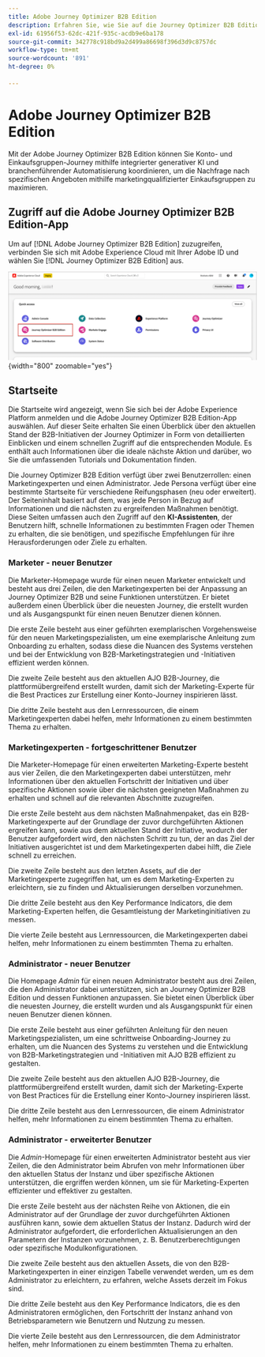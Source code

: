 ```yaml
---
title: Adobe Journey Optimizer B2B Edition
description: Erfahren Sie, wie Sie auf die Journey Optimizer B2B Edition-App zugreifen und die Informationen zur Startseite verwenden.
exl-id: 61956f53-62dc-421f-935c-acdb9e6ba178
source-git-commit: 342778c918bd9a2d499a86698f396d3d9c8757dc
workflow-type: tm+mt
source-wordcount: '891'
ht-degree: 0%

---
```


# Adobe Journey Optimizer B2B Edition

Mit der Adobe Journey Optimizer B2B Edition können Sie Konto- und Einkaufsgruppen-Journey mithilfe integrierter generativer KI und branchenführender Automatisierung koordinieren, um die Nachfrage nach spezifischen Angeboten mithilfe marketingqualifizierter Einkaufsgruppen zu maximieren.

## Zugriff auf die Adobe Journey Optimizer B2B Edition-App

<!-- Requirements?
-->
Um auf [!DNL Adobe Journey Optimizer B2B Edition] zuzugreifen, verbinden Sie sich mit Adobe Experience Cloud mit Ihrer Adobe ID und wählen Sie [!DNL Journey Optimizer B2B Edition] aus.

![Seite zum Durchsuchen von Gruppen kaufen](./assets/experience-cloud-apps.png){width="800" zoomable="yes"}

## Startseite

Die Startseite wird angezeigt, wenn Sie sich bei der Adobe Experience Platform anmelden und die Adobe Journey Optimizer B2B Edition-App auswählen. Auf dieser Seite erhalten Sie einen Überblick über den aktuellen Stand der B2B-Initiativen der Journey Optimizer in Form von detaillierten Einblicken und einem schnellen Zugriff auf die entsprechenden Module. Es enthält auch Informationen über die ideale nächste Aktion und darüber, wo Sie die umfassenden Tutorials und Dokumentation finden.

Die Journey Optimizer B2B Edition verfügt über zwei Benutzerrollen: einen Marketingexperten und einen Administrator. Jede Persona verfügt über eine bestimmte Startseite für verschiedene Reifungsphasen (neu oder erweitert). Der Seiteninhalt basiert auf dem, was jede Person in Bezug auf Informationen und die nächsten zu ergreifenden Maßnahmen benötigt. Diese Seiten umfassen auch den Zugriff auf den **KI-Assistenten**, der Benutzern hilft, schnelle Informationen zu bestimmten Fragen oder Themen zu erhalten, die sie benötigen, und spezifische Empfehlungen für ihre Herausforderungen oder Ziele zu erhalten.

### Marketer - neuer Benutzer

Die Marketer-Homepage wurde für einen neuen Marketer entwickelt und besteht aus drei Zeilen, die den Marketingexperten bei der Anpassung an Journey Optimizer B2B und seine Funktionen unterstützen. Er bietet außerdem einen Überblick über die neuesten Journey, die erstellt wurden und als Ausgangspunkt für einen neuen Benutzer dienen können.

Die erste Zeile besteht aus einer geführten exemplarischen Vorgehensweise für den neuen Marketingspezialisten, um eine exemplarische Anleitung zum Onboarding zu erhalten, sodass diese die Nuancen des Systems verstehen und bei der Entwicklung von B2B-Marketingstrategien und -Initiativen effizient werden können.

Die zweite Zeile besteht aus den aktuellen AJO B2B-Journey, die plattformübergreifend erstellt wurden, damit sich der Marketing-Experte für die Best Practices zur Erstellung einer Konto-Journey inspirieren lässt.

Die dritte Zeile besteht aus den Lernressourcen, die einem Marketingexperten dabei helfen, mehr Informationen zu einem bestimmten Thema zu erhalten.

### Marketingexperten - fortgeschrittener Benutzer

Die Marketer-Homepage für einen erweiterten Marketing-Experte besteht aus vier Zeilen, die den Marketingexperten dabei unterstützen, mehr Informationen über den aktuellen Fortschritt der Initiativen und über spezifische Aktionen sowie über die nächsten geeigneten Maßnahmen zu erhalten und schnell auf die relevanten Abschnitte zuzugreifen.

Die erste Zeile besteht aus dem nächsten Maßnahmenpaket, das ein B2B-Marketingexperte auf der Grundlage der zuvor durchgeführten Aktionen ergreifen kann, sowie aus dem aktuellen Stand der Initiative, wodurch der Benutzer aufgefordert wird, den nächsten Schritt zu tun, der an das Ziel der Initiativen ausgerichtet ist und dem Marketingexperten dabei hilft, die Ziele schnell zu erreichen.

Die zweite Zeile besteht aus den letzten Assets, auf die der Marketingexperte zugegriffen hat, um es dem Marketing-Experten zu erleichtern, sie zu finden und Aktualisierungen derselben vorzunehmen.

Die dritte Zeile besteht aus den Key Performance Indicators, die dem Marketing-Experten helfen, die Gesamtleistung der Marketinginitiativen zu messen.

Die vierte Zeile besteht aus Lernressourcen, die Marketingexperten dabei helfen, mehr Informationen zu einem bestimmten Thema zu erhalten.

### Administrator - neuer Benutzer

Die Homepage _Admin_ für einen neuen Administrator besteht aus drei Zeilen, die den Administrator dabei unterstützen, sich an Journey Optimizer B2B Edition und dessen Funktionen anzupassen. Sie bietet einen Überblick über die neuesten Journey, die erstellt wurden und als Ausgangspunkt für einen neuen Benutzer dienen können.

Die erste Zeile besteht aus einer geführten Anleitung für den neuen Marketingspezialisten, um eine schrittweise Onboarding-Journey zu erhalten, um die Nuancen des Systems zu verstehen und die Entwicklung von B2B-Marketingstrategien und -Initiativen mit AJO B2B effizient zu gestalten.

Die zweite Zeile besteht aus den aktuellen AJO B2B-Journey, die plattformübergreifend erstellt wurden, damit sich der Marketing-Experte von Best Practices für die Erstellung einer Konto-Journey inspirieren lässt.

Die dritte Zeile besteht aus den Lernressourcen, die einem Administrator helfen, mehr Informationen zu einem bestimmten Thema zu erhalten.

### Administrator - erweiterter Benutzer

Die _Admin_-Homepage für einen erweiterten Administrator besteht aus vier Zeilen, die den Administrator beim Abrufen von mehr Informationen über den aktuellen Status der Instanz und über spezifische Aktionen unterstützen, die ergriffen werden können, um sie für Marketing-Experten effizienter und effektiver zu gestalten.

Die erste Zeile besteht aus der nächsten Reihe von Aktionen, die ein Administrator auf der Grundlage der zuvor durchgeführten Aktionen ausführen kann, sowie dem aktuellen Status der Instanz. Dadurch wird der Administrator aufgefordert, die erforderlichen Aktualisierungen an den Parametern der Instanzen vorzunehmen, z. B. Benutzerberechtigungen oder spezifische Modulkonfigurationen.

Die zweite Zeile besteht aus den aktuellen Assets, die von den B2B-Marketingexperten in einer einzigen Tabelle verwendet werden, um es dem Administrator zu erleichtern, zu erfahren, welche Assets derzeit im Fokus sind.

Die dritte Zeile besteht aus den Key Performance Indicators, die es den Administratoren ermöglichen, den Fortschritt der Instanz anhand von Betriebsparametern wie Benutzern und Nutzung zu messen.

Die vierte Zeile besteht aus den Lernressourcen, die dem Administrator helfen, mehr Informationen zu einem bestimmten Thema zu erhalten.
